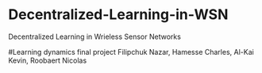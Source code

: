 # Decentralized-Learning-in-WSN
Decentralized Learning in Wrieless Sensor Networks

#Learning dynamics final project
Filipchuk Nazar, Hamesse Charles, Al-Kai Kevin, Roobaert Nicolas
